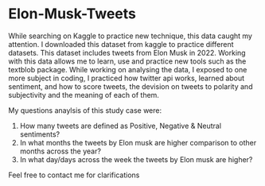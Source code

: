 # Elon-Musk-Tweets
While searching on Kaggle to practice new technique, this data caught my attention. 
I downloaded this dataset from kaggle to practice different datasets. This dataset includes tweets from Elon Musk in 2022. 
Working with this data allows me to learn, use and practice new tools such as the textblob package. 
While working on analysing the data, I exposed to one more subject in coding, I practiced how twitter api works, learned about sentiment, and how to score tweets, the devision on tweets to polarity and subjectivity and the meaning of each of them. 

My questions anaylsis of this study case were: 

1. How many tweets are defined as Positive, Negative & Neutral sentiments?
2. In what months the tweets by Elon musk are higher comparison to other months across the year?
3. In what day/days across the week the tweets by Elon musk are higher?

Feel free to contact me for clarifications 

